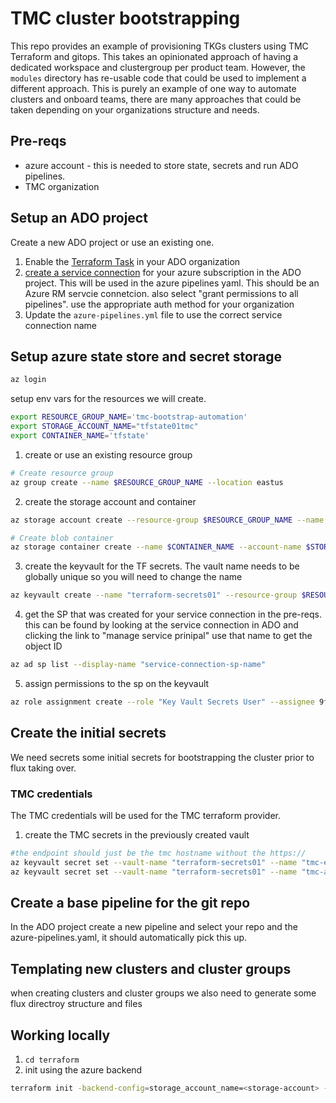 # TMC cluster bootstrapping

This repo provides an example of provisioning TKGs clusters using TMC Terraform and gitops. This takes an opinionated approach of having a dedicated workspace and clustergroup per product team. However, the `modules` directory has re-usable code that could be used to implement a different approach. This is purely an example of one way to automate clusters and onboard teams, there are many approaches that could be taken depending on your organizations structure and needs.   


## Pre-reqs

* azure account -  this is needed to store state, secrets and run ADO pipelines.
* TMC organization


## Setup an ADO project

Create a new ADO project or use an existing one. 

1. Enable the  [Terraform Task](https://marketplace.visualstudio.com/items?itemName=ms-devlabs.custom-terraform-tasks) in your ADO organization
2. [create a service connection](https://learn.microsoft.com/en-us/azure/devops/pipelines/library/service-endpoints?view=azure-devops&tabs=yaml#create-a-service-connection) for your azure subscription in the ADO project. This will be used in the azure pipelines yaml. This should be an Azure RM servcie connetcion. also select "grant permissions to all pipelines". use the appropriate auth method for your organization
3. Update the `azure-pipelines.yml` file to use the correct service connection name


## Setup azure state store and secret storage

```bash
az login
```

setup env vars for the resources we will create.

```bash
export RESOURCE_GROUP_NAME='tmc-bootstrap-automation'
export STORAGE_ACCOUNT_NAME="tfstate01tmc"
export CONTAINER_NAME='tfstate'
```

1. create or use an existing resource group
   
```bash
# Create resource group
az group create --name $RESOURCE_GROUP_NAME --location eastus
```
2. create the storage account and container

```bash
az storage account create --resource-group $RESOURCE_GROUP_NAME --name $STORAGE_ACCOUNT_NAME --sku Standard_LRS --encryption-services blob

# Create blob container
az storage container create --name $CONTAINER_NAME --account-name $STORAGE_ACCOUNT_NAME

```

3. create the keyvault for the TF secrets. The vault name needs to be globally unique so you will need to change the name

```bash
az keyvault create --name "terraform-secrets01" --resource-group $RESOURCE_GROUP_NAME --location "EastUS"

```

4. get the SP that was created for your service connection in the pre-reqs. this can be found by looking at the service connection in ADO and clicking the link to "manage service prinipal" use that name to get the object ID

```bash
az ad sp list --display-name "service-connection-sp-name"
```

5. assign permissions to the sp on the keyvault


```bash
az role assignment create --role "Key Vault Secrets User" --assignee 9f10801d-9640-4399-9ffb-6f69b369bbba --scope /subscriptions/31f60aa7-0ea5-47af-85b2-27e792a36288/resourcegroups/$RESOURCE_GROUP_NAME/providers/Microsoft.KeyVault/vaults/terraform-secrets01

```


## Create the initial secrets

We need secrets some initial secrets for bootstrapping the cluster prior to flux taking over.

### TMC credentials

The TMC credentials will be used for the TMC terraform provider.

1. create the TMC secrets in the previously created vault

```bash
#the endpoint should just be the tmc hostname without the https://
az keyvault secret set --vault-name "terraform-secrets01" --name "tmc-endpoint" --value "<tmc-endpoint>"
az keyvault secret set --vault-name "terraform-secrets01" --name "tmc-api-key" --value "<tmc-api-key>"
```

## Create a base pipeline for the git repo

In the ADO project create a new pipeline and select your repo and the azure-pipelines.yaml, it should automatically pick this up.

## Templating new clusters and cluster groups

when creating clusters and cluster groups we also need to generate some flux directroy structure and files 

## Working locally

1. `cd terraform`
2. init using the azure backend
```bash
terraform init -backend-config=storage_account_name=<storage-account> -backend-config=container_name=tfstate -backend-config=key=terraform.tfstate -backend-config=resource_group_name=<resource-group> -backend-config=subscription_id=<subscription-id> -backend-config=tenant_id=<tenant-id>
```